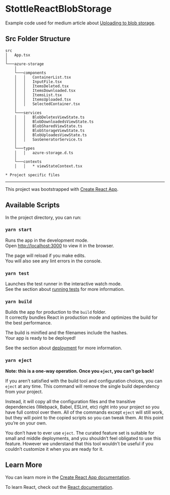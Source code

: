 # StottleReactBlobStorage

Example code used for medium article about [Uploading to blob storage](https://medium.com/@stuarttottle/upload-to-azure-blob-storage-with-react-34f37805fdfc).

## Src Folder Structure

```
src
│   App.tsx
│
└───azure-storage
    │
    └───components
    │   │   ContainerList.tsx
    │   │   InputFile.tsx
    │   │   ItemsDeleted.tsx
    │   │   ItemsDownloaded.tsx
    │   │   ItemsList.tsx
    │   │   ItemsUploaded.tsx
    │   │   SelectedContainer.tsx
    │
    └───services
    │   │   BlobDeletesViewState.ts
    │   │   BlobDownloadedsViewState.ts
    │   │   BlobSharedViewState.ts
    │   │   BlobStorageViewState.ts
    │   │   BlobUploadesViewState.ts
    │   │   SasGeneratorService.ts
    │
    └───types
    │   │   azure-storage.d.ts
    │
    └───contexts
    │   │   * viewStateContext.tsx

* Project specific files
```

---

This project was bootstrapped with [Create React App](https://github.com/facebook/create-react-app).

## Available Scripts

In the project directory, you can run:

### `yarn start`

Runs the app in the development mode.<br />
Open [http://localhost:3000](http://localhost:3000) to view it in the browser.

The page will reload if you make edits.<br />
You will also see any lint errors in the console.

### `yarn test`

Launches the test runner in the interactive watch mode.<br />
See the section about [running tests](https://facebook.github.io/create-react-app/docs/running-tests) for more information.

### `yarn build`

Builds the app for production to the `build` folder.<br />
It correctly bundles React in production mode and optimizes the build for the best performance.

The build is minified and the filenames include the hashes.<br />
Your app is ready to be deployed!

See the section about [deployment](https://facebook.github.io/create-react-app/docs/deployment) for more information.

### `yarn eject`

**Note: this is a one-way operation. Once you `eject`, you can’t go back!**

If you aren’t satisfied with the build tool and configuration choices, you can `eject` at any time. This command will remove the single build dependency from your project.

Instead, it will copy all the configuration files and the transitive dependencies (Webpack, Babel, ESLint, etc) right into your project so you have full control over them. All of the commands except `eject` will still work, but they will point to the copied scripts so you can tweak them. At this point you’re on your own.

You don’t have to ever use `eject`. The curated feature set is suitable for small and middle deployments, and you shouldn’t feel obligated to use this feature. However we understand that this tool wouldn’t be useful if you couldn’t customize it when you are ready for it.

## Learn More

You can learn more in the [Create React App documentation](https://facebook.github.io/create-react-app/docs/getting-started).

To learn React, check out the [React documentation](https://reactjs.org/).

